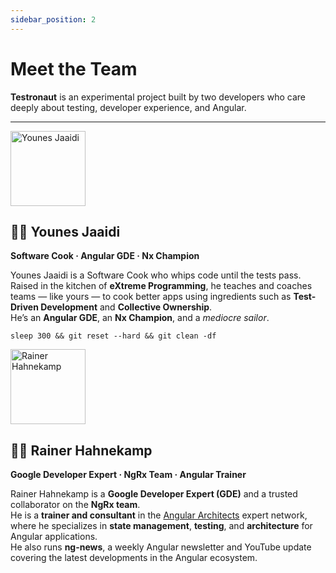 ```yaml
---
sidebar_position: 2
---
```


# Meet the Team

**Testronaut** is an experimental project built by two developers who care deeply about testing, developer experience, and Angular.

---

<div style={{ display: 'flex', alignItems: 'flex-start', marginBottom: '3rem' }}>
  <img
    src="/img/team/younes-240px.jpg"
    alt="Younes Jaaidi"
    width="120"
    height="120"
    style={{ borderRadius: '50%', marginRight: '1.5rem', flexShrink: 0 }}
  />
  <div>
    <h2>🧑‍🍳 Younes Jaaidi</h2>
    <strong>Software Cook · Angular GDE · Nx Champion</strong>
    <p>
      Younes Jaaidi is a Software Cook who whips code until the tests pass.<br />
      Raised in the kitchen of <strong>eXtreme Programming</strong>, he teaches and coaches teams — like yours — to cook better apps using ingredients such as <strong>Test-Driven Development</strong> and <strong>Collective Ownership</strong>.<br />
      He’s an <strong>Angular GDE</strong>, an <strong>Nx Champion</strong>, and a <em>mediocre sailor</em>.
    </p>
    <p>
      <code>sleep 300 && git reset --hard && git clean -df</code>
    </p>
  </div>
</div>

<div style={{ display: 'flex', alignItems: 'flex-start', marginBottom: '3rem' }}>
  <img
    src="/img/team/rainer-240px.jpg"
    alt="Rainer Hahnekamp"
    width="120"
    height="120"
    style={{ borderRadius: '50%', marginRight: '1.5rem', flexShrink: 0 }}
  />
  <div>
    <h2>👨‍🏫 Rainer Hahnekamp</h2>
    <strong>Google Developer Expert · NgRx Team · Angular Trainer</strong>
    <p>
      Rainer Hahnekamp is a <strong>Google Developer Expert (GDE)</strong> and a trusted collaborator on the <strong>NgRx team</strong>.<br />
      He is a <strong>trainer and consultant</strong> in the <a href="https://angulararchitects.io">Angular Architects</a> expert network, where he specializes in <strong>state management</strong>, <strong>testing</strong>, and <strong>architecture</strong> for Angular applications.<br />
      He also runs <strong>ng-news</strong>, a weekly Angular newsletter and YouTube update covering the latest developments in the Angular ecosystem.
    </p>
  </div>
</div>
